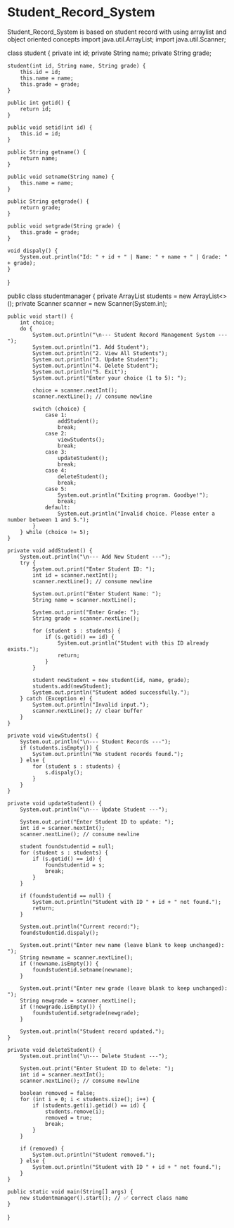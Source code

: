 # Student_Record_System
Student_Record_System is based on student record with using arraylist and object oriented concepts
import java.util.ArrayList;
import java.util.Scanner;

class student {
    private int id;
    private String name;
    private String grade;

    student(int id, String name, String grade) {
        this.id = id;
        this.name = name;
        this.grade = grade;
    }

    public int getid() {
        return id;
    }

    public void setid(int id) {
        this.id = id;
    }

    public String getname() {
        return name;
    }

    public void setname(String name) {
        this.name = name;
    }

    public String getgrade() {
        return grade;
    }

    public void setgrade(String grade) {
        this.grade = grade;
    }

    void dispaly() {
        System.out.println("Id: " + id + " | Name: " + name + " | Grade: " + grade);
    }
}

public class studentmanager {
    private ArrayList<student> students = new ArrayList<>();
    private Scanner scanner = new Scanner(System.in);

    public void start() {
        int choice;
        do {
            System.out.println("\n--- Student Record Management System ---");
            System.out.println("1. Add Student");
            System.out.println("2. View All Students");
            System.out.println("3. Update Student");
            System.out.println("4. Delete Student");
            System.out.println("5. Exit");
            System.out.print("Enter your choice (1 to 5): ");

            choice = scanner.nextInt();
            scanner.nextLine(); // consume newline

            switch (choice) {
                case 1:
                    addStudent();
                    break;
                case 2:
                    viewStudents();
                    break;
                case 3:
                    updateStudent();
                    break;
                case 4:
                    deleteStudent();
                    break;
                case 5:
                    System.out.println("Exiting program. Goodbye!");
                    break;
                default:
                    System.out.println("Invalid choice. Please enter a number between 1 and 5.");
            }
        } while (choice != 5);
    }

    private void addStudent() {
        System.out.println("\n--- Add New Student ---");
        try {
            System.out.print("Enter Student ID: ");
            int id = scanner.nextInt();
            scanner.nextLine(); // consume newline

            System.out.print("Enter Student Name: ");
            String name = scanner.nextLine();

            System.out.print("Enter Grade: ");
            String grade = scanner.nextLine();

            for (student s : students) {
                if (s.getid() == id) {
                    System.out.println("Student with this ID already exists.");
                    return;
                }
            }

            student newStudent = new student(id, name, grade);
            students.add(newStudent);
            System.out.println("Student added successfully.");
        } catch (Exception e) {
            System.out.println("Invalid input.");
            scanner.nextLine(); // clear buffer
        }
    }

    private void viewStudents() {
        System.out.println("\n--- Student Records ---");
        if (students.isEmpty()) {
            System.out.println("No student records found.");
        } else {
            for (student s : students) {
                s.dispaly();
            }
        }
    }

    private void updateStudent() {
        System.out.println("\n--- Update Student ---");

        System.out.print("Enter Student ID to update: ");
        int id = scanner.nextInt();
        scanner.nextLine(); // consume newline

        student foundstudentid = null;
        for (student s : students) {
            if (s.getid() == id) {
                foundstudentid = s;
                break;
            }
        }

        if (foundstudentid == null) {
            System.out.println("Student with ID " + id + " not found.");
            return;
        }

        System.out.println("Current record:");
        foundstudentid.dispaly();

        System.out.print("Enter new name (leave blank to keep unchanged): ");
        String newname = scanner.nextLine();
        if (!newname.isEmpty()) {
            foundstudentid.setname(newname);
        }

        System.out.print("Enter new grade (leave blank to keep unchanged): ");
        String newgrade = scanner.nextLine();
        if (!newgrade.isEmpty()) {
            foundstudentid.setgrade(newgrade);
        }

        System.out.println("Student record updated.");
    }

    private void deleteStudent() {
        System.out.println("\n--- Delete Student ---");

        System.out.print("Enter Student ID to delete: ");
        int id = scanner.nextInt();
        scanner.nextLine(); // consume newline

        boolean removed = false;
        for (int i = 0; i < students.size(); i++) {
            if (students.get(i).getid() == id) {
                students.remove(i);
                removed = true;
                break;
            }
        }

        if (removed) {
            System.out.println("Student removed.");
        } else {
            System.out.println("Student with ID " + id + " not found.");
        }
    }

    public static void main(String[] args) {
        new studentmanager().start(); // ✅ correct class name
    }
}
